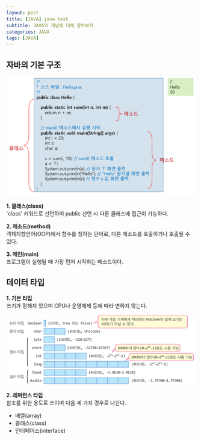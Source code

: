 ```yaml
---
layout: post
title: [JAVA] java test
subtitle: JAVA의 개념에 대해 알아보자
categories: JAVA
tags: [JAVA]
---
```


## **자바의 기본 구조**  
  
  
![image1](/assets/images/JavaImages/1.png)  
  
  
**1. 클래스(class)**  
  'class' 키워드로 선언하며 public 선언 시 다른 클래스에 접근이 가능하다.  
  
**2. 메소드(method)**  
  객체지향언어(OOP)에서 함수를 칭하는 단어로, 다른 메소드를 호출하거나 호출될 수 있다.  
  
**3. 메인(main)**  
  프로그램이 실행될 때 가장 먼저 시작하는 메소드이다.   
  
  
  
## **데이터 타입**

**1. 기본 타입**  
  크기가 정해져 있으며 CPU나 운영체제 등에 따라 변하지 않는다.  
  
  ![image2](/assets/images/JavaImages/2.png)  
  
  
**2. 레퍼런스 타입**  
  참조를 위한 용도로 쓰이며 다음 세 가지 경우로 나뉜다.  
  - 배열(array)
  - 클래스(class)
  - 인터페이스(interface)  
    
